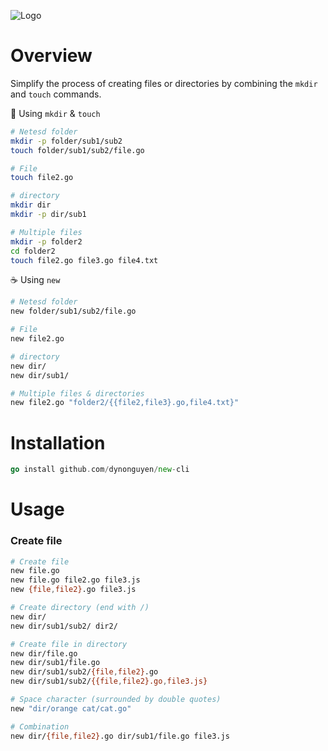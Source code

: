 ![Logo](https://lh3.googleusercontent.com/pw/AP1GczNLudN-Kcf1Sfd-gSOJD6DZZjiRDEiT129KD9kWeAWnsRVhyCP9yVa5HVEKzjWh2qdgIrfHweA421nOtt5pWMeUa1iqAj0rZtBJu26wNgqmrorerfFwAsHaPjGoE_ixHoZ1H308iQNRqUD21Jt6PqLq=w1440-h810-s-no-gm?authuser=0)

# Overview

Simplify the process of creating files or directories by combining the `mkdir` and `touch` commands.

🥹 Using `mkdir` & `touch`

```sh
# Netesd folder
mkdir -p folder/sub1/sub2
touch folder/sub1/sub2/file.go

# File
touch file2.go

# directory
mkdir dir
mkdir -p dir/sub1

# Multiple files
mkdir -p folder2
cd folder2
touch file2.go file3.go file4.txt
```

☕ Using `new`

```sh
# Netesd folder
new folder/sub1/sub2/file.go

# File
new file2.go

# directory
new dir/
new dir/sub1/

# Multiple files & directories
new file2.go "folder2/{{file2,file3}.go,file4.txt}"
```

# Installation

```go
go install github.com/dynonguyen/new-cli
```

# Usage

### Create file

```sh
# Create file
new file.go
new file.go file2.go file3.js
new {file,file2}.go file3.js

# Create directory (end with /)
new dir/
new dir/sub1/sub2/ dir2/

# Create file in directory
new dir/file.go
new dir/sub1/file.go
new dir/sub1/sub2/{file,file2}.go
new dir/sub1/sub2/{{file,file2}.go,file3.js}

# Space character (surrounded by double quotes)
new "dir/orange cat/cat.go"

# Combination
new dir/{file,file2}.go dir/sub1/file.go file3.js
```
